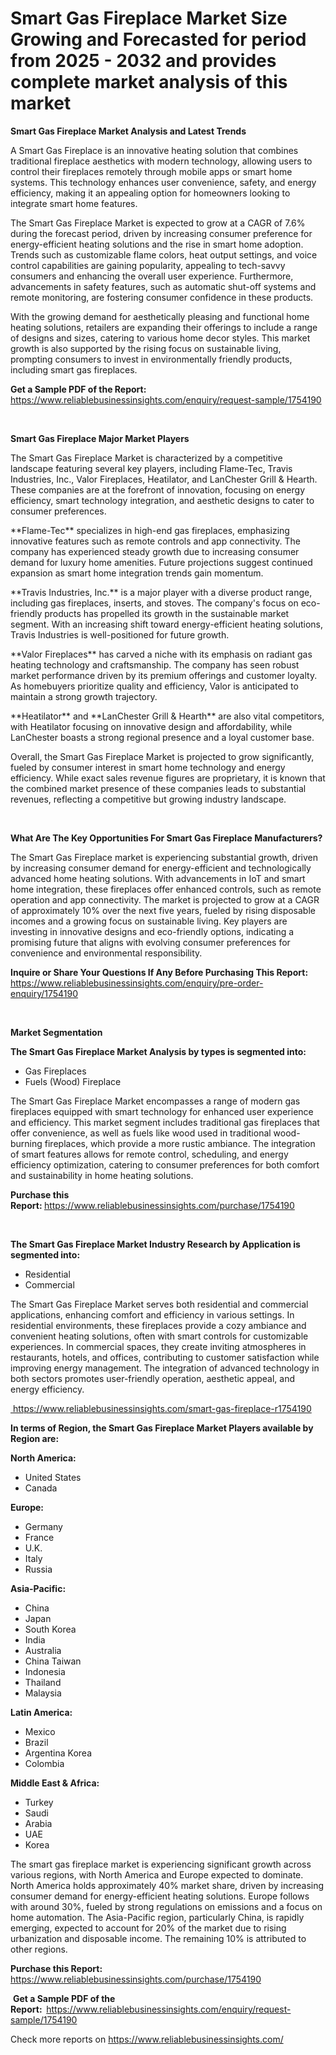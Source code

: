 <p><h1>Smart Gas Fireplace Market Size Growing and Forecasted for period from 2025 - 2032 and provides complete market analysis of this market</h1></p><p><strong>Smart Gas Fireplace Market Analysis and Latest Trends</strong></p>
<p><p>A Smart Gas Fireplace is an innovative heating solution that combines traditional fireplace aesthetics with modern technology, allowing users to control their fireplaces remotely through mobile apps or smart home systems. This technology enhances user convenience, safety, and energy efficiency, making it an appealing option for homeowners looking to integrate smart home features.</p><p>The Smart Gas Fireplace Market is expected to grow at a CAGR of 7.6% during the forecast period, driven by increasing consumer preference for energy-efficient heating solutions and the rise in smart home adoption. Trends such as customizable flame colors, heat output settings, and voice control capabilities are gaining popularity, appealing to tech-savvy consumers and enhancing the overall user experience. Furthermore, advancements in safety features, such as automatic shut-off systems and remote monitoring, are fostering consumer confidence in these products. </p><p>With the growing demand for aesthetically pleasing and functional home heating solutions, retailers are expanding their offerings to include a range of designs and sizes, catering to various home decor styles. This market growth is also supported by the rising focus on sustainable living, prompting consumers to invest in environmentally friendly products, including smart gas fireplaces.</p></p>
<p><strong>Get a Sample PDF of the Report:&nbsp;</strong> <a href="https://www.reliablebusinessinsights.com/enquiry/request-sample/1754190?utm_campaign=2330&utm_medium=2&utm_source=Github&utm_content=ia&utm_term=18022025&utm_id=smart-gas-fireplace">https://www.reliablebusinessinsights.com/enquiry/request-sample/1754190</a></p>
<p>&nbsp;</p>
<p><strong>Smart Gas Fireplace Major Market Players</strong></p>
<p><p>The Smart Gas Fireplace Market is characterized by a competitive landscape featuring several key players, including Flame-Tec, Travis Industries, Inc., Valor Fireplaces, Heatilator, and LanChester Grill & Hearth. These companies are at the forefront of innovation, focusing on energy efficiency, smart technology integration, and aesthetic designs to cater to consumer preferences.</p><p>**Flame-Tec** specializes in high-end gas fireplaces, emphasizing innovative features such as remote controls and app connectivity. The company has experienced steady growth due to increasing consumer demand for luxury home amenities. Future projections suggest continued expansion as smart home integration trends gain momentum.</p><p>**Travis Industries, Inc.** is a major player with a diverse product range, including gas fireplaces, inserts, and stoves. The company's focus on eco-friendly products has propelled its growth in the sustainable market segment. With an increasing shift toward energy-efficient heating solutions, Travis Industries is well-positioned for future growth.</p><p>**Valor Fireplaces** has carved a niche with its emphasis on radiant gas heating technology and craftsmanship. The company has seen robust market performance driven by its premium offerings and customer loyalty. As homebuyers prioritize quality and efficiency, Valor is anticipated to maintain a strong growth trajectory.</p><p>**Heatilator** and **LanChester Grill & Hearth** are also vital competitors, with Heatilator focusing on innovative design and affordability, while LanChester boasts a strong regional presence and a loyal customer base.</p><p>Overall, the Smart Gas Fireplace Market is projected to grow significantly, fueled by consumer interest in smart home technology and energy efficiency. While exact sales revenue figures are proprietary, it is known that the combined market presence of these companies leads to substantial revenues, reflecting a competitive but growing industry landscape.</p></p>
<p>&nbsp;</p>
<p><strong>What Are The Key Opportunities For Smart Gas Fireplace Manufacturers?</strong></p>
<p><p>The Smart Gas Fireplace market is experiencing substantial growth, driven by increasing consumer demand for energy-efficient and technologically advanced home heating solutions. With advancements in IoT and smart home integration, these fireplaces offer enhanced controls, such as remote operation and app connectivity. The market is projected to grow at a CAGR of approximately 10% over the next five years, fueled by rising disposable incomes and a growing focus on sustainable living. Key players are investing in innovative designs and eco-friendly options, indicating a promising future that aligns with evolving consumer preferences for convenience and environmental responsibility.</p></p>
<p><strong>Inquire or Share Your Questions If Any Before Purchasing This Report:</strong> <a href="https://www.reliablebusinessinsights.com/enquiry/pre-order-enquiry/1754190?utm_campaign=2330&utm_medium=2&utm_source=Github&utm_content=ia&utm_term=18022025&utm_id=smart-gas-fireplace">https://www.reliablebusinessinsights.com/enquiry/pre-order-enquiry/1754190</a></p>
<p>&nbsp;</p>
<p><strong>Market Segmentation</strong></p>
<p><strong>The Smart Gas Fireplace Market Analysis by types is segmented into:</strong></p>
<p><ul><li>Gas Fireplaces</li><li>Fuels (Wood) Fireplace</li></ul></p>
<p><p>The Smart Gas Fireplace Market encompasses a range of modern gas fireplaces equipped with smart technology for enhanced user experience and efficiency. This market segment includes traditional gas fireplaces that offer convenience, as well as fuels like wood used in traditional wood-burning fireplaces, which provide a more rustic ambiance. The integration of smart features allows for remote control, scheduling, and energy efficiency optimization, catering to consumer preferences for both comfort and sustainability in home heating solutions.</p></p>
<p><strong>Purchase this Report:&nbsp;</strong><a href="https://www.reliablebusinessinsights.com/purchase/1754190?utm_campaign=2330&utm_medium=2&utm_source=Github&utm_content=ia&utm_term=18022025&utm_id=smart-gas-fireplace">https://www.reliablebusinessinsights.com/purchase/1754190</a></p>
<p>&nbsp;</p>
<p><strong>The Smart Gas Fireplace Market Industry Research by Application is segmented into:</strong></p>
<p><ul><li>Residential</li><li>Commercial</li></ul></p>
<p><p>The Smart Gas Fireplace Market serves both residential and commercial applications, enhancing comfort and efficiency in various settings. In residential environments, these fireplaces provide a cozy ambiance and convenient heating solutions, often with smart controls for customizable experiences. In commercial spaces, they create inviting atmospheres in restaurants, hotels, and offices, contributing to customer satisfaction while improving energy management. The integration of advanced technology in both sectors promotes user-friendly operation, aesthetic appeal, and energy efficiency.</p></p>
<p><a href="https://www.reliablebusinessinsights.com/smart-gas-fireplace-r1754190?utm_campaign=2330&utm_medium=2&utm_source=Github&utm_content=ia&utm_term=18022025&utm_id=smart-gas-fireplace">&nbsp;https://www.reliablebusinessinsights.com/smart-gas-fireplace-r1754190</a></p>
<p><strong>In terms of Region, the Smart Gas Fireplace Market Players available by Region are:</strong></p>
<p>
    <p> <strong> North America: </strong>
        <ul>
            <li>United States</li>
            <li>Canada</li>
        </ul>
        </p> 
    <p> <strong> Europe: </strong>
        <ul>
            <li>Germany</li>
            <li>France</li>
            <li>U.K.</li>
            <li>Italy</li>
            <li>Russia</li>
        </ul>
        </p> 
    <p> <strong> Asia-Pacific: </strong>
        <ul>
            <li>China</li>
            <li>Japan</li>
            <li>South Korea</li>
            <li>India</li>
            <li>Australia</li>
            <li>China Taiwan</li>
            <li>Indonesia</li>
            <li>Thailand</li>
            <li>Malaysia</li>
        </ul>
        </p> 
    <p> <strong> Latin America: </strong>
        <ul>
            <li>Mexico</li>
            <li>Brazil</li>
            <li>Argentina Korea</li>
            <li>Colombia</li>
        </ul>
        </p> 
    <p> <strong> Middle East & Africa: </strong>
        <ul>
            <li>Turkey</li>
            <li>Saudi</li>
            <li>Arabia</li>
            <li>UAE</li>
            <li>Korea</li>
        </ul>
    </p>
    </p>
<p><p>The smart gas fireplace market is experiencing significant growth across various regions, with North America and Europe expected to dominate. North America holds approximately 40% market share, driven by increasing consumer demand for energy-efficient heating solutions. Europe follows with around 30%, fueled by strong regulations on emissions and a focus on home automation. The Asia-Pacific region, particularly China, is rapidly emerging, expected to account for 20% of the market due to rising urbanization and disposable income. The remaining 10% is attributed to other regions.</p></p>
<p><strong>Purchase this Report: </strong><a href="https://www.reliablebusinessinsights.com/purchase/1754190?utm_campaign=2330&utm_medium=2&utm_source=Github&utm_content=ia&utm_term=18022025&utm_id=smart-gas-fireplace">https://www.reliablebusinessinsights.com/purchase/1754190</a></p>
<p>&nbsp;<strong>Get a Sample PDF of the Report:&nbsp;&nbsp;</strong><a href="https://www.reliablebusinessinsights.com/enquiry/request-sample/1754190?utm_campaign=2330&utm_medium=2&utm_source=Github&utm_content=ia&utm_term=18022025&utm_id=smart-gas-fireplace">https://www.reliablebusinessinsights.com/enquiry/request-sample/1754190</a></p>
<p><strong></strong></p>
<p>Check more reports on <a href="https://www.reliablebusinessinsights.com/?utm_campaign=2330&utm_medium=2&utm_source=Github&utm_content=ia&utm_term=18022025&utm_id=smart-gas-fireplace">https://www.reliablebusinessinsights.com/</a></p>